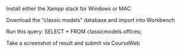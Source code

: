 Install either the Xampp stack for Windows or MAC

Download the "classic models" database and import into Workbench

Run this query:  SELECT * FROM classicmodels.offices;

Take a screenshot of result and submit via CourseWeb
